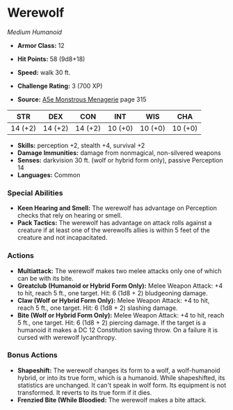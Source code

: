# Werewolf

*Medium* *Humanoid*

- **Armor Class:** 12
- **Hit Points:** 58 (9d8+18)
- **Speed:** walk 30 ft.

- **Challenge Rating:** 3 (700 XP)
- **Source:** [A5e Monstrous Menagerie](https://enpublishingrpg.com/products/level-up-monstrous-menagerie-a5e) page 315

| STR | DEX | CON | INT | WIS | CHA |
| --- | --- | --- | --- | --- | --- |
| 14 (+2) | 14 (+2) | 14 (+2) | 10 (+0) | 10 (+0) | 10 (+0) |

- **Skills:** perception +2, stealth +4, survival +2
- **Damage Immunities:** damage from nonmagical, non-silvered weapons
- **Senses:** darkvision 30 ft. (wolf or hybrid form only), passive Perception 14
- **Languages:** Common

### Special Abilities

- **Keen Hearing and Smell:** The werewolf has advantage on Perception checks that rely on hearing or smell.
- **Pack Tactics:** The werewolf has advantage on attack rolls against a creature if at least one of the werewolfs allies is within 5 feet of the creature and not incapacitated.

### Actions

- **Multiattack:** The werewolf makes two melee attacks  only one of which can be with its bite.
- **Greatclub (Humanoid or Hybrid Form Only):** Melee Weapon Attack: +4 to hit, reach 5 ft., one target. Hit: 6 (1d8 + 2) bludgeoning damage.
- **Claw (Wolf or Hybrid Form Only):** Melee Weapon Attack: +4 to hit, reach 5 ft., one target. Hit: 6 (1d8 + 2) slashing damage.
- **Bite (Wolf or Hybrid Form Only):** Melee Weapon Attack: +4 to hit, reach 5 ft., one target. Hit: 6 (1d8 + 2) piercing damage. If the target is a humanoid  it makes a DC 12 Constitution saving throw. On a failure  it is cursed with werewolf lycanthropy.

### Bonus Actions

- **Shapeshift:** The werewolf changes its form to a wolf, a wolf-humanoid hybrid, or into its true form, which is a humanoid. While shapeshifted, its statistics are unchanged. It can't speak in wolf form. Its equipment is not transformed. It reverts to its true form if it dies.
- **Frenzied Bite (While Bloodied:** The werewolf makes a bite attack.


